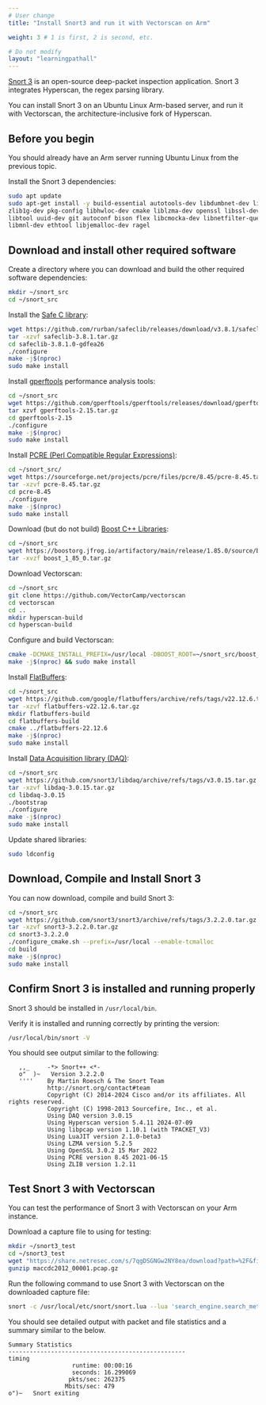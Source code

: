 ```yaml
---
# User change
title: "Install Snort3 and run it with Vectorscan on Arm"

weight: 3 # 1 is first, 2 is second, etc.

# Do not modify
layout: "learningpathall"
---
```



[Snort 3](https://www.snort.org/snort3) is an open-source deep-packet inspection application. Snort 3 integrates Hyperscan, the regex parsing library.

You can install Snort 3 on an Ubuntu Linux Arm-based server, and run it with Vectorscan, the architecture-inclusive fork of Hyperscan.

## Before you begin

You should already have an Arm server running Ubuntu Linux from the previous topic. 

Install the Snort 3 dependencies:

```bash
sudo apt update 
sudo apt-get install -y build-essential autotools-dev libdumbnet-dev libluajit-5.1-dev libpcap-dev \
zlib1g-dev pkg-config libhwloc-dev cmake liblzma-dev openssl libssl-dev cpputest libsqlite3-dev \
libtool uuid-dev git autoconf bison flex libcmocka-dev libnetfilter-queue-dev libunwind-dev \
libmnl-dev ethtool libjemalloc-dev ragel
```

## Download and install other required software

Create a directory where you can download and build the other required software dependencies:

```bash
mkdir ~/snort_src
cd ~/snort_src
```

Install the [Safe C library](https://rurban.github.io/safeclib/doc/safec-3.3/index.html):

```bash
wget https://github.com/rurban/safeclib/releases/download/v3.8.1/safeclib-3.8.1.tar.gz
tar -xzvf safeclib-3.8.1.tar.gz
cd safeclib-3.8.1.0-gdfea26
./configure
make -j$(nproc)
sudo make install
```

Install [gperftools](https://github.com/gperftools/gperftools) performance analysis tools:

```bash
cd ~/snort_src
wget https://github.com/gperftools/gperftools/releases/download/gperftools-2.15/gperftools-2.15.tar.gz
tar xzvf gperftools-2.15.tar.gz
cd gperftools-2.15
./configure
make -j$(nproc)
sudo make install
```

Install [PCRE (Perl Compatible Regular Expressions)](https://www.pcre.org/):

```bash
cd ~/snort_src/
wget https://sourceforge.net/projects/pcre/files/pcre/8.45/pcre-8.45.tar.gz
tar -xzvf pcre-8.45.tar.gz
cd pcre-8.45
./configure
make -j$(nproc)
sudo make install
```

Download (but do not build) [Boost C++ Libraries](https://www.boost.org/):

```bash
cd ~/snort_src
wget https://boostorg.jfrog.io/artifactory/main/release/1.85.0/source/boost_1_85_0.tar.gz
tar -xvzf boost_1_85_0.tar.gz
```

Download Vectorscan:

```bash
cd ~/snort_src
git clone https://github.com/VectorCamp/vectorscan 
cd vectorscan 
cd .. 
mkdir hyperscan-build 
cd hyperscan-build 
```

Configure and build Vectorscan:

```bash { cwd="snort_src/hyperscan-build" }
cmake -DCMAKE_INSTALL_PREFIX=/usr/local -DBOOST_ROOT=~/snort_src/boost_1_85_0/ ~/snort_src/vectorscan/
make -j$(nproc) && sudo make install 
```

Install [FlatBuffers](https://google.github.io/flatbuffers/):

```bash
cd ~/snort_src
wget https://github.com/google/flatbuffers/archive/refs/tags/v22.12.6.tar.gz -O flatbuffers-v22.12.6.tar.gz
tar -xzvf flatbuffers-v22.12.6.tar.gz
mkdir flatbuffers-build
cd flatbuffers-build
cmake ../flatbuffers-22.12.6
make -j$(nproc)
sudo make install
```

Install [Data Acquisition library (DAQ)](https://github.com/snort3/libdaq):

```bash
cd ~/snort_src
wget https://github.com/snort3/libdaq/archive/refs/tags/v3.0.15.tar.gz -O libdaq-3.0.15.tar.gz
tar -xzvf libdaq-3.0.15.tar.gz
cd libdaq-3.0.15
./bootstrap
./configure
make -j$(nproc)
sudo make install
```

Update shared libraries:

```bash
sudo ldconfig
```

## Download, Compile and Install Snort 3

You can now download, compile and build Snort 3:

```bash
cd ~/snort_src
wget https://github.com/snort3/snort3/archive/refs/tags/3.2.2.0.tar.gz -O snort3-3.2.2.0.tar.gz
tar -xzvf snort3-3.2.2.0.tar.gz
cd snort3-3.2.2.0
./configure_cmake.sh --prefix=/usr/local --enable-tcmalloc 
cd build
make -j$(nproc)
sudo make install
```

## Confirm Snort 3 is installed and running properly

Snort 3 should be installed in `/usr/local/bin`. 

Verify it is installed and running correctly by printing the version:

```bash
/usr/local/bin/snort -V
```

You should see output similar to the following:

```output
   ,,_     -*> Snort++ <*-
   o"  )~   Version 3.2.2.0
   ''''    By Martin Roesch & The Snort Team
           http://snort.org/contact#team
           Copyright (C) 2014-2024 Cisco and/or its affiliates. All rights reserved.
           Copyright (C) 1998-2013 Sourcefire, Inc., et al.
           Using DAQ version 3.0.15
           Using Hyperscan version 5.4.11 2024-07-09
           Using libpcap version 1.10.1 (with TPACKET_V3)
           Using LuaJIT version 2.1.0-beta3
           Using LZMA version 5.2.5
           Using OpenSSL 3.0.2 15 Mar 2022
           Using PCRE version 8.45 2021-06-15
           Using ZLIB version 1.2.11

```

## Test Snort 3 with Vectorscan

You can test the performance of Snort 3 with Vectorscan on your Arm instance.

Download a capture file to using for testing: 

```bash
mkdir ~/snort3_test
cd ~/snort3_test
wget "https://share.netresec.com/s/7qgDSGNGw2NY8ea/download?path=%2F&files=maccdc2012_00001.pcap.gz" -O maccdc2012_00001.pcap.gz
gunzip maccdc2012_00001.pcap.gz
```

Run the following command to use Snort 3 with Vectorscan on the downloaded capture file:

```bash { cwd="~/snort3_test" }
snort -c /usr/local/etc/snort/snort.lua --lua 'search_engine.search_method="hyperscan"' -r maccdc2012_00001.pcap
```

You should see detailed output with packet and file statistics and a summary similar to the below.

```output
Summary Statistics
--------------------------------------------------
timing
                  runtime: 00:00:16
                  seconds: 16.299069
                 pkts/sec: 262375
                Mbits/sec: 479
o")~   Snort exiting
```
